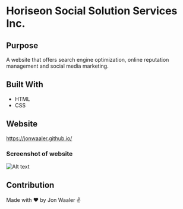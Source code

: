 # Horiseon Social Solution Services Inc.

## Purpose
A website that offers search engine optimization, online reputation management and social media marketing.

## Built With
* HTML
* CSS

## Website
https://jonwaaler.github.io/

### Screenshot of website
![Alt text](https://github.com/JonWaaler/JonWaaler.github.io/blob/main/assets/images/website-screenshot.PNG)

## Contribution
Made with ❤️ by Jon Waaler ✌
